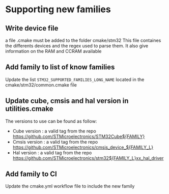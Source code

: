 # Supporting new families

## Write device file

a file <family>.cmake must be added to the folder cmake/stm32
This file containes the differents devices and the regex used to parse them.
It also give information on the RAM and CCRAM available

## Add family to list of know families

Update the list `STM32_SUPPORTED_FAMILIES_LONG_NAME` located in the cmake/stm32/common.cmake file

## Update cube, cmsis and hal version in utilities.cmake

The versions to use can be found as follow:
 - Cube version : a valid tag from the repo https://github.com/STMicroelectronics/STM32Cube${FAMILY}
 - Cmsis version : a valid tag from the repo https://github.com/STMicroelectronics/cmsis_device_${FAMILY_L}
 - Hal version : a valid tag from the repo https://github.com/STMicroelectronics/stm32${FAMILY_L}xx_hal_driver
 
## Add family to CI

Update the cmake.yml workflow file to include the new family
